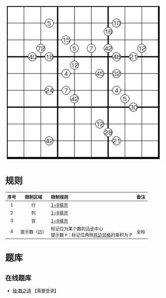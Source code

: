![](../../../images/sudoku/跨栏马数独.png)

# 规则
| 序号  |  限制区域  | 限制规则                                         | 备注  |
|:---:|:------:|:---------------------------------------------|:----|
|  1  |   行    | [1~9填充]                                      |     |
|  2  |   列    | [1~9填充]                                      |     |
|  3  |   宫    | [1~9填充]                                      |     |
|  4  | 提示数（边） | 标记位为某个数的[马步]中心<br/>提示数 `P`：标记位两侧[共边邻格]的乘积为 P | 全标  |

# 题库

## 在线题库
- [独·数之道](http://www.sudokufans.org.cn/lx/game.index.php?type=ym2) 【需要登录】

[1~9填充]: ../../../rules.md#1to9填充
[共边邻格]: ../../../rules.md#共边邻格
[马步]: ../../../rules.md#马步